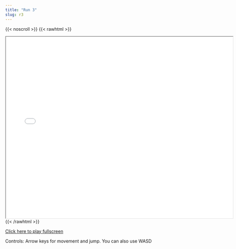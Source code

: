 ```yaml
---
title: "Run 3"
slug: r3
---
```


{{< noscroll >}}
{{< rawhtml >}}
<iframe width="720" height="576" name="iframe" src="/cjs-garchive/r3/index.html"></iframe>
{{< /rawhtml >}}

[Click here to play fullscreen](/cjs-garchive/r3/index.html)

Controls: Arrow keys for movement and jump. You can also use WASD
